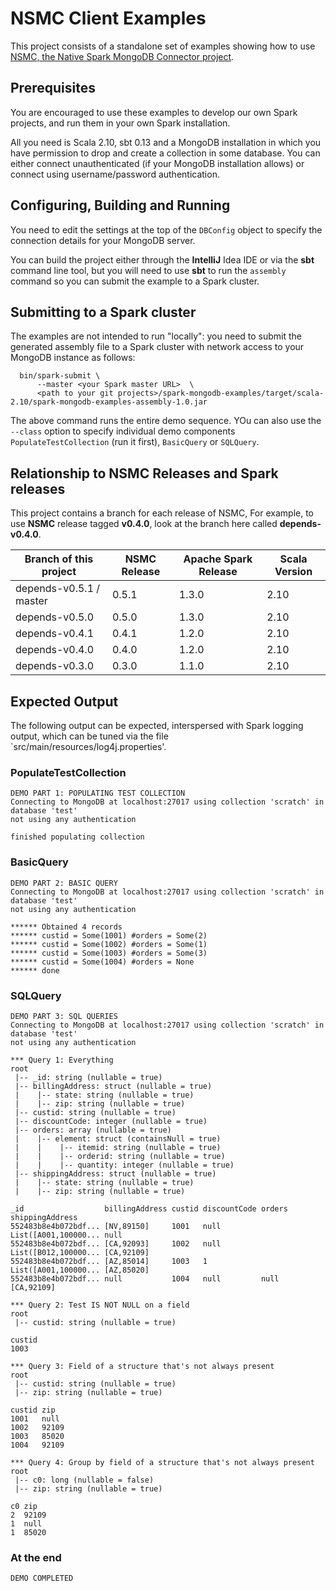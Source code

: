 
# NSMC Client Examples

This project consists of a standalone set of examples showing how to use [NSMC, the Native Spark MongoDB Connector project](https://github.com/spirom/spark-mongodb-connector).

## Prerequisites

You are encouraged to use these examples to develop our own Spark projects, and run them in your own Spark installation. 

All you need is Scala 2.10, sbt 0.13 and a MongoDB installation in which you have permission to drop and create a collection in some database. You can either connect unauthenticated (if your MongoDB installation allows) or connect using username/password authentication. 

## Configuring, Building and Running

You need to edit the settings at the top of the `DBConfig` object to specify the connection details for your MongoDB server. 

You can build the project either through the **IntelliJ** Idea IDE or via the **sbt** command line tool, but you will need to use **sbt** to run the `assembly` command so you can submit the example to a Spark cluster. 

## Submitting to a Spark cluster

The examples are not intended to run "locally": you need to submit the generated assembly file to a Spark cluster with network access to your MongoDB instance as follows:

      bin/spark-submit \
          --master <your Spark master URL>  \
          <path to your git projects>/spark-mongodb-examples/target/scala-2.10/spark-mongodb-examples-assembly-1.0.jar 

The above command runs the entire demo sequence. YOu can also use the `--class` option to specify individual demo components `PopulateTestCollection` (run it first), `BasicQuery` or `SQLQuery`.  

## Relationship to NSMC Releases and Spark releases

This project contains a branch for each release of NSMC, For example, to use **NSMC** release tagged **v0.4.0**, look at the branch here called **depends-v0.4.0**.

| Branch of this project | NSMC Release | Apache Spark Release | Scala Version | 
-------------------------|--------------|----------------------|---------------|
| depends-v0.5.1 / master| 0.5.1 | 1.3.0 | 2.10 |
| depends-v0.5.0 | 0.5.0 | 1.3.0 | 2.10 |
| depends-v0.4.1 | 0.4.1 | 1.2.0 | 2.10 |
| depends-v0.4.0 | 0.4.0 | 1.2.0 | 2.10 |
| depends-v0.3.0 | 0.3.0 | 1.1.0 | 2.10 |

## Expected Output 

The following output can be expected, interspersed with Spark logging output, which can be tuned via the file `src/main/resources/log4j.properties'.

### PopulateTestCollection

    DEMO PART 1: POPULATING TEST COLLECTION
    Connecting to MongoDB at localhost:27017 using collection 'scratch' in database 'test'
    not using any authentication

    finished populating collection

### BasicQuery

    DEMO PART 2: BASIC QUERY
    Connecting to MongoDB at localhost:27017 using collection 'scratch' in database 'test'
    not using any authentication

    ****** Obtained 4 records
    ****** custid = Some(1001) #orders = Some(2)
    ****** custid = Some(1002) #orders = Some(1)
    ****** custid = Some(1003) #orders = Some(3)
    ****** custid = Some(1004) #orders = None
    ****** done

### SQLQuery

    DEMO PART 3: SQL QUERIES
    Connecting to MongoDB at localhost:27017 using collection 'scratch' in database 'test'
    not using any authentication

    *** Query 1: Everything
    root
     |-- _id: string (nullable = true)
     |-- billingAddress: struct (nullable = true)
     |    |-- state: string (nullable = true)
     |    |-- zip: string (nullable = true)
     |-- custid: string (nullable = true)
     |-- discountCode: integer (nullable = true)
     |-- orders: array (nullable = true)
     |    |-- element: struct (containsNull = true)
     |    |    |-- itemid: string (nullable = true)
     |    |    |-- orderid: string (nullable = true)
     |    |    |-- quantity: integer (nullable = true)
     |-- shippingAddress: struct (nullable = true)
     |    |-- state: string (nullable = true)
     |    |-- zip: string (nullable = true)

    _id                  billingAddress custid discountCode orders               shippingAddress
    552483b8e4b072bdf... [NV,89150]     1001   null         List([A001,100000... null           
    552483b8e4b072bdf... [CA,92093]     1002   null         List([B012,100000... [CA,92109]     
    552483b8e4b072bdf... [AZ,85014]     1003   1            List([A001,100000... [AZ,85020]     
    552483b8e4b072bdf... null           1004   null         null                 [CA,92109]     

    *** Query 2: Test IS NOT NULL on a field
    root
     |-- custid: string (nullable = true)

    custid
    1003  

    *** Query 3: Field of a structure that's not always present
    root
     |-- custid: string (nullable = true)
     |-- zip: string (nullable = true)

    custid zip  
    1001   null 
    1002   92109
    1003   85020
    1004   92109

    *** Query 4: Group by field of a structure that's not always present
    root
     |-- c0: long (nullable = false)
     |-- zip: string (nullable = true)

    c0 zip  
    2  92109
    1  null 
    1  85020

### At the end

    DEMO COMPLETED
